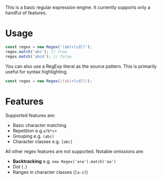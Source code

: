 This is a basic regular expression engine. It currently supports only a handful of features.

# Usage

```js
const regex = new Regex('(ab)+[cd]?');
regex.match('abc'); // true
regex.match('abcd'); // false
```

You can also use a RegExp literal as the source pattern.
This is primarily useful for syntax highlighting.

```js
const regex = new Regex(/(ab)+[cd]?/);
```

# Features

Supported features are:

* Basic character matching
* Repetition e.g.`a?b*c+`
* Grouping e.g. `(abc)`
* Character classes e.g. `[abc]`

All other regex features are not supported.
Notable omissions are:

* **Backtracking** e.g. `new Regex('a+a').match('aa')`
* Dot (`.`)
* Ranges in character classes (`[a-z]`)
